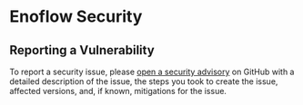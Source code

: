 # Enoflow Security

## Reporting a Vulnerability

To report a security issue, please [open a security advisory](https://github.com/jonathancaleb/enoflow/security/advisories/new) on GitHub with a detailed description of the issue, the steps you took to create the issue, affected versions, and, if known, mitigations for the issue.
